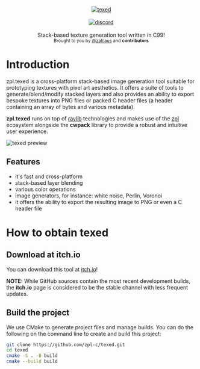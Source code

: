 <div align="center">
    <a href="https://github.com/zpl-c/zpl"><img src="https://user-images.githubusercontent.com/2182108/111983468-d5593e80-8b12-11eb-9c59-8c78ecc0504e.png" alt="texed" /></a>
</div>

<br />

<div align="center">
    <a href="https://discord.gg/2fZVEym"><img src="https://img.shields.io/discord/354670964400848898?color=7289DA&style=for-the-badge" alt="discord" /></a>
</div>

<br />
<div align="center">
  Stack-based texture generation tool written in C99!
</div>

<div align="center">
  <sub>
    Brought to you by <a href="https://github.com/zaklaus">@zaklaus</a>
    and <strong>contributors</strong>
  </sub>
</div>

# Introduction
zpl.texed is a cross-platform stack-based image generation tool suitable for prototyping textures with pixel art aesthetics. It offers a suite of tools to generate/blend/modify stacked layers and also provides an ability to export bespoke textures into PNG files or packed C header files (a header containing an array of bytes and various metadata).

**zpl.texed** runs on top of [raylib](https://raylib.com/) technologies and makes use of the [zpl](https://zpl.pw/) ecosystem alongside the **cwpack** library to provide a robust and intuitive user experience.

![texed preview](https://user-images.githubusercontent.com/9026786/118902426-eb6a5c00-b915-11eb-8569-593cbc8f4980.png)

## Features
* it's fast and cross-platform
* stack-based layer blending
* various color operations
* image generators, for instance: white noise, Perlin, Voronoi
* it offers the ability to export the resulting image to PNG or even a C header file

# How to obtain texed
## Download at itch.io
You can download this tool at [itch.io](https://zaklaus.itch.io/texed)!

**NOTE:** While GitHub sources contain the most recent development builds, the **itch.io** page is considered to be the stable channel with less frequent updates.

## Build the project
We use CMake to generate project files and manage builds.
You can do the following on the command line to create and build this project:
```sh
git clone https://github.com/zpl-c/texed.git
cd texed
cmake -S . -B build
cmake --build build
```
